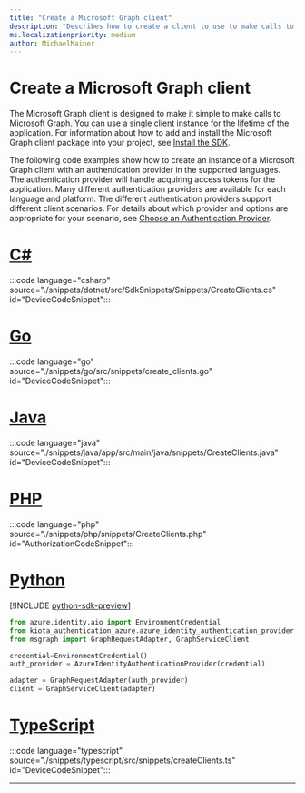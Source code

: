```yaml
---
title: "Create a Microsoft Graph client"
description: "Describes how to create a client to use to make calls to Microsoft Graph. Includes how to set up authentication and select a sovereign cloud."
ms.localizationpriority: medium
author: MichaelMainer
---
```


# Create a Microsoft Graph client

The Microsoft Graph client is designed to make it simple to make calls to Microsoft Graph. You can use a single client instance for the lifetime of the application. For information about how to add and install the Microsoft Graph client package into your project, see  [Install the SDK](sdk-installation.md).

The following code examples show how to create an instance of a Microsoft Graph client with an authentication provider in the supported languages. The authentication provider will handle acquiring access tokens for the application. Many different authentication providers are available for each language and platform. The different authentication providers support different client scenarios. For details about which provider and options are appropriate for your scenario, see [Choose an Authentication Provider](choose-authentication-providers.md).

<!-- markdownlint-disable MD025 MD051 -->

# [C#](#tab/csharp)

:::code language="csharp" source="./snippets/dotnet/src/SdkSnippets/Snippets/CreateClients.cs" id="DeviceCodeSnippet":::

# [Go](#tab/go)

:::code language="go" source="./snippets/go/src/snippets/create_clients.go" id="DeviceCodeSnippet":::

# [Java](#tab/java)

:::code language="java" source="./snippets/java/app/src/main/java/snippets/CreateClients.java" id="DeviceCodeSnippet":::

# [PHP](#tab/php)

:::code language="php" source="./snippets/php/snippets/CreateClients.php" id="AuthorizationCodeSnippet":::

# [Python](#tab/python)

[!INCLUDE [python-sdk-preview](../../includes/python-sdk-preview.md)]

```python
from azure.identity.aio import EnvironmentCredential
from kiota_authentication_azure.azure_identity_authentication_provider import AzureIdentityAuthenticationProvider
from msgraph import GraphRequestAdapter, GraphServiceClient

credential=EnvironmentCredential()
auth_provider = AzureIdentityAuthenticationProvider(credential)

adapter = GraphRequestAdapter(auth_provider)
client = GraphServiceClient(adapter)
```

# [TypeScript](#tab/typescript)

:::code language="typescript" source="./snippets/typescript/src/snippets/createClients.ts" id="DeviceCodeSnippet":::

---
